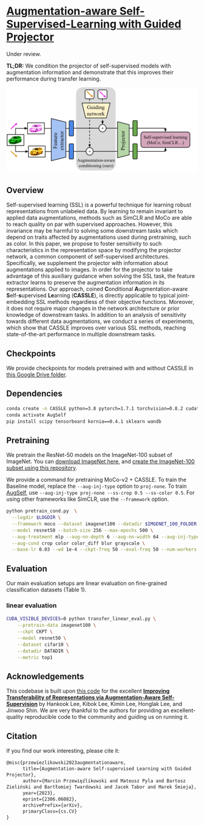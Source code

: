 # [Augmentation-aware Self-Supervised-Learning with Guided Projector](https://arxiv.org/abs/2306.06082)

Under review.


**TL;DR:**  We condition the projector of self-supervised models with augmentation information and demonstrate that this improves their performance during transfer learning.

<p align="center">
<img width="762" alt="thumbnail" src="cassle_schema.png">
</p>


## Overview
Self-supervised learning (SSL) is a powerful technique for learning robust representations from unlabeled data. 
By learning to remain invariant to applied data augmentations, methods such as SimCLR and MoCo are able to reach quality on par with supervised approaches. 
However, this invariance may be harmful to solving some downstream tasks which depend on traits affected by augmentations used during pretraining, such as color. 
In this paper, we propose to foster sensitivity to such characteristics in the representation space by modifying the projector network, a common component of self-supervised architectures. 
Specifically, we supplement the projector with information about augmentations applied to images. 
In order for the projector to take advantage of this auxiliary guidance when solving the SSL task, the feature extractor learns to preserve the augmentation information in its representations. 
Our approach, coined **C**onditional **A**ugmentation-aware **S**elf-**s**upervised **Le**arning (**CASSLE**), is directly applicable to typical joint-embedding SSL methods regardless of their objective functions. 
Moreover, it does not require major changes in the network architecture or prior knowledge of downstream tasks. 
In addition to an analysis of sensitivity towards different data augmentations, we conduct a series of experiments, which show that CASSLE improves over various SSL methods, reaching state-of-the-art performance in multiple downstream tasks.

## Checkpoints

We provide checkpoints for models pretrained with and without CASSLE in [this Google Drive folder](https://drive.google.com/drive/folders/1_1FFFYzT0-H-fUTm83-oB4Y-Pd6Kp511?usp=sharing).

## Dependencies

```bash
conda create -n CASSLE python=3.8 pytorch=1.7.1 torchvision=0.8.2 cudatoolkit=10.1 ignite -c pytorch
conda activate AugSelf
pip install scipy tensorboard kornia==0.4.1 sklearn wandb
```


## Pretraining

We pretrain the ResNet-50 models on the ImageNet-100 subset of ImageNet. You can [download ImageNet here](https://www.kaggle.com/c/imagenet-object-localization-challenge), and [create the ImageNet-100 subset using this repository](https://github.com/danielchyeh/ImageNet-100-Pytorch/tree/main). 

We provide a command for pretraining MoCo-v2 + CASSLE. To train the Baseline model, replace the `--aug-inj-type` option to `proj-none`. To train [AugSelf](https://arxiv.org/abs/2111.09613), use `--aug-inj-type proj-none --ss-crop 0.5 --ss-color 0.5`. 
For using other frameworks like SimCLR, use the `--framework` option.


```bash
python pretrain_cond.py  \
  --logdir $LOGDIR \
  --framework moco --dataset imagenet100 --datadir $IMGENET_100_FOLDER \
  --model resnet50 --batch-size 256 --max-epochs 500 \
  --aug-treatment mlp --aug-nn-depth 6 --aug-nn-width 64 --aug-inj-type proj-cat \
  --aug-cond crop color color_diff blur grayscale \
  --base-lr 0.03 --wd 1e-4 --ckpt-freq 50 --eval-freq 50 --num-workers 16 --seed 1 --distributed
```

## Evaluation

Our main evaluation setups are linear evaluation on fine-grained classification datasets (Table 1).
### linear evaluation

```bash
CUDA_VISIBLE_DEVICES=0 python transfer_linear_eval.py \
    --pretrain-data imagenet100 \
    --ckpt CKPT \
    --model resnet50 \
    --dataset cifar10 \
    --datadir DATADIR \
    --metric top1
```

## Acknowledgements

This codebase is built upon [this code](https://github.com/hankook/AugSelf) for the excellent 
**[Improving Transferability of Representations via Augmentation-Aware Self-Supervision](https://arxiv.org/abs/2111.09613)** 
by Hankook Lee, Kibok Lee, Kimin Lee, Honglak Lee, and Jinwoo Shin. 
We are very thankful to the authors for providing an excellent-quality reproducible code to the community and guiding us on running it.

## Citation

If you find our work interesting, please cite it:

```
@misc{przewiezlikowski2023augmentationaware,
      title={Augmentation-aware Self-supervised Learning with Guided Projector}, 
      author={Marcin Przewięźlikowski and Mateusz Pyla and Bartosz Zieliński and Bartłomiej Twardowski and Jacek Tabor and Marek Śmieja},
      year={2023},
      eprint={2306.06082},
      archivePrefix={arXiv},
      primaryClass={cs.CV}
}

```
